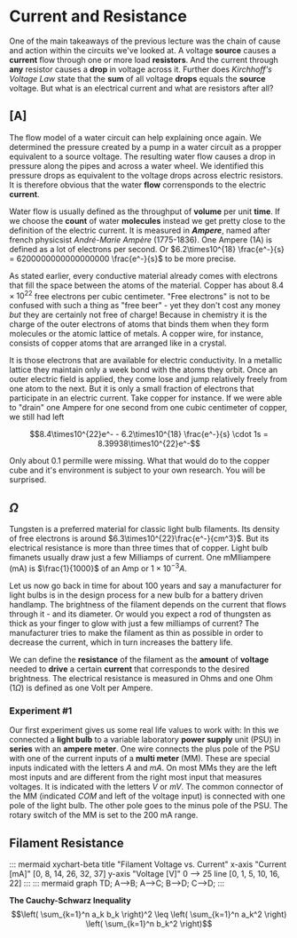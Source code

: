 # Current and Resistance
One of the main takeaways of the previous lecture was the chain of cause and action within the circuits we've looked at. A voltage **source** causes a **current** flow through one or more load **resistors**. And the current through **any** resistor causes a **drop** in voltage across it. Further does *Kirchhoff's Voltage Law* state that the **sum** of all voltage **drops** equals the **source** voltage. But what is an electrical current and what are resistors after all?

## [A]
The flow model of a water circuit can help explaining once again. We determined the pressure created by a pump in a water circuit as a propper equivalent to a source voltage. The resulting water flow causes a drop in pressure along the pipes and across a water wheel. We identified this pressure drops as equivalent to the voltage drops across electric resistors. It is therefore obvious that the water **flow** corrensponds to the electric **current**.

Water flow is usually defined as the throughput of **volume** per unit **time**. If we choose the **count** of water **molecules** instead we get pretty close to the definition of the electric current. It is measured in ***Ampere***, named after french physicsist *André-Marie Ampère* (1775-1836). One Ampere (1A) is defined as a lot of electrons per second. Or $6.2\times10^{18} \frac{e^-}{s} = 6200000000000000000 \frac{e^-}{s}$ to be more precise.

As stated earlier, every conductive material already comes with electrons that fill the space between the atoms of the material. Copper has about $8.4\times10^{22}$ free electrons per cubic centimeter. "Free electrons" is not to be confused with such a thing as "free beer" - yet they don't cost any money *but* they are certainly not free of charge! Because in chemistry it is the charge of the outer electrons of atoms that binds them when they form molecules or the atomic lattice of metals. A copper wire, for instance, consists of copper atoms that are arranged like in a crystal.

It is those electrons that are available for electric conductivity. In a metallic lattice they maintain only a week bond with the atoms they orbit. Once an outer electric field is applied, they come lose and jump relatively freely from one atom to the next. But it is only a small fraction of electrons that participate in an electric current. Take copper for instance. If we were able to "drain" one Ampere for one second from one cubic centimeter of copper, we still had left

$$8.4\times10^{22}e^- - 6.2\times10^{18} \frac{e^-}{s} \cdot 1s = 8.39938\times10^{22}e^-$$

Only about 0.1 permille were missing. What that would do to the copper cube and it's environment is subject to your own research. You will be surprised.

## $\Omega$
 Tungsten is a preferred material for classic light bulb filaments. Its density of free electrons is around $6.3\times10^{22}\frac{e^-}{cm^3}$. But its electrical resistance is more than three times that of copper. Light bulb fimanets usually draw just a few Milliamps of current. One mMlliampere (mA) is $\frac{1}{1000}$ of an Amp or $1\times10^{-3} A$. 
 
 Let us now go back in time for about 100 years and say a manufacturer for light bulbs is in the design process for a new bulb for a battery driven handlamp. The brightness of the filament depends on the current that flows through it - and its diameter. Or would you expect a rod of thungsten as thick as your finger to glow with just a few milliamps of current? The manufacturer tries to make the filament as thin as possible in order to decrease the current, which in turn increases the battery life.
 
 We can define the **resistance** of the filament as the **amount** of **voltage** needed to **drive** a certain **current** that corresponds to the desired brightness. The electrical resistance is measured in Ohms and one Ohm ($1 \Omega$) is defined as one Volt per Ampere.

### Experiment #1
 Our first experiment gives us some real life values to work with: In this we connected a **light bulb** to a variable laboratory **power supply** unit (PSU) in **series** with an **ampere meter**. One wire connects the plus pole of the PSU with one of the current inputs of a **multi meter** (MM). These are special inputs indicated with the letters *A* and *mA*. On most MMs they are the left most inputs and are different from the right most input that measures voltages. It is indicated with the letters *V* or *mV*. The common connector of the MM (indicated *COM* and left of the voltage input) is connected with one pole of the light bulb. The other pole goes to the minus pole of the PSU. The rotary switch of the MM is set to the 200 mA range.

## Filament Resistance
<!--Electrons inside a wire are like dogs beeing dragged on a leash from tree to tree.-->
::: mermaid
xychart-beta
    title "Filament Voltage vs. Current"
    x-axis "Current [mA]" [0, 8, 14, 26, 32, 37]
    y-axis "Voltage [V]" 0 --> 25
    line [0, 1, 5, 10, 16, 22]
:::
::: mermaid
graph TD;
    A-->B;
    A-->C;
    B-->D;
    C-->D;
:::

**The Cauchy-Schwarz Inequality**
$$\left( \sum_{k=1}^n a_k b_k \right)^2 \leq \left( \sum_{k=1}^n a_k^2 \right) \left( \sum_{k=1}^n b_k^2 \right)$$